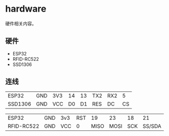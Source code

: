 # hardware

硬件相关内容。

## 硬件

- ESP32
- RFID-RC522
- SSD1306

## 连线

|         |     |     |     |     |     |     |     |
| ------- | --- | --- | --- | --- | --- | --- | --- |
| ESP32   | GND | 3V3 | 14  | 13  | TX2 | RX2 | 5   |
| SSD1306 | GND | VCC | D0  | D1  | RES | DC  | CS  |

|            |     |     |     |      |      |     |        |
| ---------- | --- | --- | --- | ---- | ---- | --- | ------ |
| ESP32      | GND | 3v3 | RST | 19   | 23   | 18  | 21     |
| RFID-RC522 | GND | VCC | 0   | MISO | MOSI | SCK | SS/SDA |